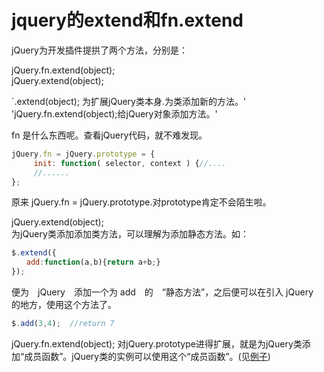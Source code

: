 # jquery的extend和fn.extend

jQuery为开发插件提拱了两个方法，分别是：<br>
 
jQuery.fn.extend(object);<br>
jQuery.extend(object);<br>

`.extend(object); 为扩展jQuery类本身.为类添加新的方法。'<br>
'jQuery.fn.extend(object);给jQuery对象添加方法。'<br>

fn 是什么东西呢。查看jQuery代码，就不难发现。<br>

``` javascript 
jQuery.fn = jQuery.prototype = {
　　　init: function( selector, context ) {//....　
　　　//......
};
```

原来 jQuery.fn = jQuery.prototype.对prototype肯定不会陌生啦。<br>

jQuery.extend(object);<br>
为jQuery类添加添加类方法，可以理解为添加静态方法。如：<br>

``` javascript 
$.extend({
　　add:function(a,b){return a+b;}
});
```

便为　jQuery　添加一个为 add　的　“静态方法”，之后便可以在引入 jQuery　的地方，使用这个方法了。<br>
``` javascript 
$.add(3,4);  //return 7
```

jQuery.fn.extend(object); 对jQuery.prototype进得扩展，就是为jQuery类添加“成员函数”。jQuery类的实例可以使用这个“成员函数”。(见[例子](http://htmlpreview.github.io/?https://github.com/ql91/small-example/blob/master/aliTable/aliTable.html))
